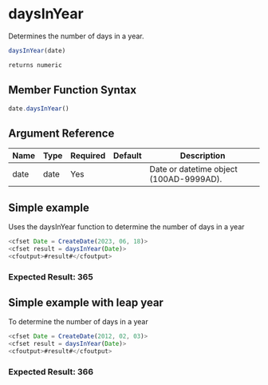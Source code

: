 # daysInYear

 Determines the number of days in a year.

```javascript
daysInYear(date)
```

```javascript
returns numeric
```

## Member Function Syntax

```javascript
date.daysInYear()
```

## Argument Reference

| Name | Type | Required | Default | Description |
| --- | --- | --- | --- | --- |
| date | date | Yes |  | Date or datetime object (100AD-9999AD). |

## Simple example

Uses the daysInYear function to determine the number of days in a year

```javascript
<cfset Date = CreateDate(2023, 06, 18)>
<cfset result = daysInYear(Date)>
<cfoutput>#result#</cfoutput>
```

### Expected Result: 365

## Simple example with leap year

To determine the number of days in a year

```javascript
<cfset Date = CreateDate(2012, 02, 03)>
<cfset result = daysInYear(Date)>
<cfoutput>#result#</cfoutput>
```

### Expected Result: 366
